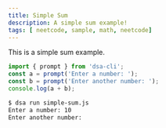 ```yaml
---
title: Simple Sum
description: A simple sum example!
tags: [ neetcode, sample, math, neetcode]
---
```



This is  a simple sum example.

```js
import { prompt } from 'dsa-cli';
const a = prompt('Enter a number: ');
const b = prompt('Enter another number: ');
console.log(a + b);
```

```bash
$ dsa run simple-sum.js
Enter a number: 10
Enter another number:
```
